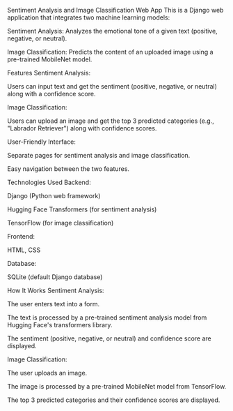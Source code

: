 Sentiment Analysis and Image Classification Web App
This is a Django web application that integrates two machine learning models:

Sentiment Analysis: Analyzes the emotional tone of a given text (positive, negative, or neutral).

Image Classification: Predicts the content of an uploaded image using a pre-trained MobileNet model.

Features
Sentiment Analysis:

Users can input text and get the sentiment (positive, negative, or neutral) along with a confidence score.

Image Classification:

Users can upload an image and get the top 3 predicted categories (e.g., "Labrador Retriever") along with confidence scores.

User-Friendly Interface:

Separate pages for sentiment analysis and image classification.

Easy navigation between the two features.

Technologies Used
Backend:

Django (Python web framework)

Hugging Face Transformers (for sentiment analysis)

TensorFlow (for image classification)

Frontend:

HTML, CSS

Database:

SQLite (default Django database)

How It Works
Sentiment Analysis:

The user enters text into a form.

The text is processed by a pre-trained sentiment analysis model from Hugging Face's transformers library.

The sentiment (positive, negative, or neutral) and confidence score are displayed.

Image Classification:

The user uploads an image.

The image is processed by a pre-trained MobileNet model from TensorFlow.

The top 3 predicted categories and their confidence scores are displayed.

